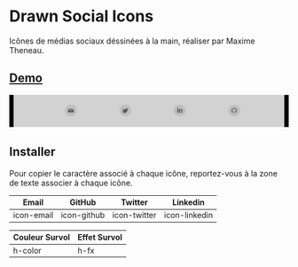 # Drawn Social Icons

Icônes de médias sociaux déssinées à la main, réaliser par Maxime Theneau.

## [Demo](https://maximethe.github.io/Drawn-Social-Icons-/demo.html )

![Icon Social Drawn  Theneau Maxime](/demo-files/demo.gif "Icon Social Drawn Theneau Maxime")

## Installer

Pour copier le caractère associé à chaque icône, reportez-vous à la zone de texte associer à chaque icône.

| Email | GitHub | Twitter | Linkedin |
|---|---|---|---|
| icon-email | icon-github | icon-twitter | icon-linkedin |

| Couleur Survol | Effet Survol |
|---|---|
| h-color | h-fx |